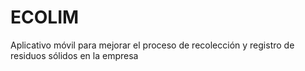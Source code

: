 # ECOLIM
Aplicativo móvil para mejorar el proceso de recolección y registro de residuos sólidos en la empresa
